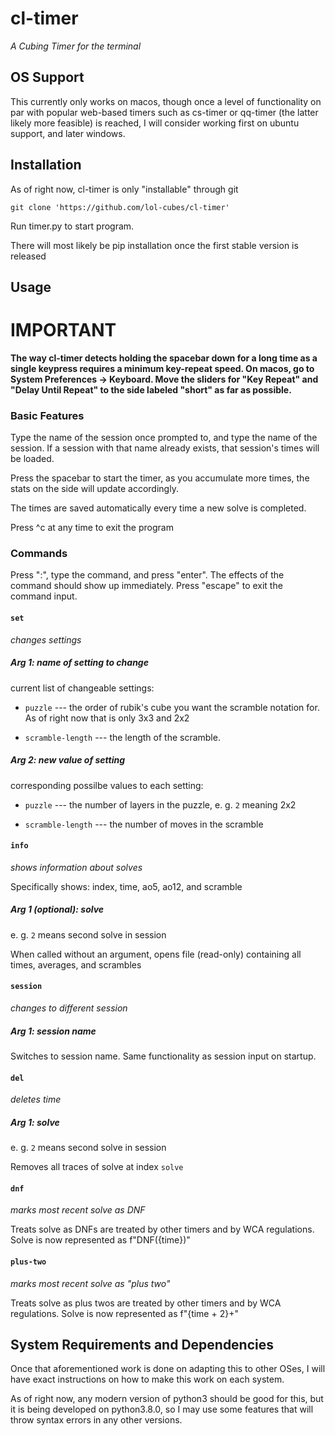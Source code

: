 # cl-timer

*A Cubing Timer for the terminal*

## OS Support

This currently only works on macos, though once a level of functionality on par with popular web-based timers such as cs-timer or qq-timer (the latter likely more feasible) is reached, I will consider working first on ubuntu support, and later windows.

## Installation

As of right now, cl-timer is only "installable" through git

`git clone 'https://github.com/lol-cubes/cl-timer'`

Run timer.py to start program.

There will most likely be pip installation once the first stable version is released

## Usage

# IMPORTANT

**The way cl-timer detects holding the spacebar down for a long time as a single keypress requires a minimum key-repeat speed. On macos, go to System Preferences -> Keyboard. Move the sliders for "Key Repeat" and "Delay Until Repeat" to the side labeled "short" as far as possible.**

### Basic Features

Type the name of the session once prompted to, and type the name of the session.
If a session with that name already exists, that session's times will be loaded.

Press the spacebar to start the timer, as you accumulate more times, the stats on the side will update accordingly.

The times are saved automatically every time a new solve is completed.

Press ^c at any time to exit the program

### Commands

Press ":", type the command, and press "enter". The effects of the command should show up immediately. Press "escape" to exit the command input.

#### `set`

*changes settings*

##### Arg 1: name of setting to change

current list of changeable settings:

- `puzzle` --- the order of rubik's cube you want the scramble notation for. As of right now that is only 3x3 and 2x2

- `scramble-length` --- the length of the scramble.

##### Arg 2: new value of setting

corresponding possilbe values to each setting:

- `puzzle` --- the number of layers in the puzzle, e. g. `2` meaning 2x2

- `scramble-length` --- the number of moves in the scramble

#### `info`

*shows information about solves*

Specifically shows: index, time, ao5, ao12, and scramble

##### Arg 1 *(optional)*: solve

e. g. `2` means second solve in session

When called without an argument, opens file (read-only) containing all times, averages, and scrambles

#### `session`

*changes to different session*

##### Arg 1: session name

Switches to session name. Same functionality as session input on startup.

#### `del`

*deletes time*

##### Arg 1: solve

e. g. `2` means second solve in session

Removes all traces of solve at index `solve`

#### `dnf`

*marks most recent solve as DNF*

Treats solve as DNFs are treated by other timers and by WCA regulations.
Solve is now represented as f"DNF({time})"

#### `plus-two`

*marks most recent solve as "plus two"*

Treats solve as plus twos are treated by other timers and by WCA regulations.
Solve is now represented as f"{time + 2}+"

## System Requirements and Dependencies

Once that aforementioned work is done on adapting this to other OSes, I will have exact instructions on how to make this work on each system.

As of right now, any modern version of python3 should be good for this, but it is being developed on python3.8.0, so I may use some features that will throw syntax errors in any other versions.